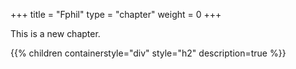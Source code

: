 +++
title = "Fphil"
type = "chapter"
weight = 0
+++

This is a new chapter.

{{% children containerstyle="div" style="h2" description=true %}}